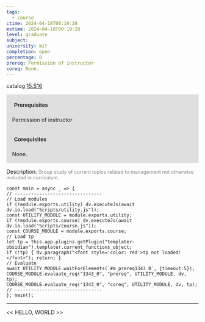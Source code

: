 ```yaml
---
tags:
  - course
ctime: 2024-04-18T00:19:28
mstime: 2024-04-18T00:19:28
level: graduate
subject: 
university: mit
completion: open
percentage: 0
prereq: Permission of instructor
coreq: None.
---
```


catalog [15.S16](http://student.mit.edu/catalog/m15c.html#15.S16)

<span style="display: block; padding: 15px; background-color: rgb(100, 100, 100, 0.2);"><font id="m_prereq1343_0" style="display: block; font-family: Arial, sans-serif; font-weight: bold; padding: 5px">Prerequisites</font><br><span id="prereq1343_0">Permission of instructor</span></span>
<span style="display: block; padding: 15px; background-color: rgb(100, 100, 100, 0.2);"><font id="m_coreq1343_0" style="display: block; font-family: Arial, sans-serif; font-weight: bold; padding: 5px">Corequisites</font><br><span id="coreq1343_0">None.</span></span>

<font style="">Description:</font>
<font style="color: grey; font-size: 0.8rem;">Group study of current topics related to management not otherwise included in curriculum.</font>

```dataviewjs
const main = async _ => {
// --------------------------------
// Load modules
if (!module.exports.utility) dv.executeJs(await dv.io.load("Scripts/utility.js"));
const UTILITY_MODULE = module.exports.utility;
if (!module.exports.course) dv.executeJs(await dv.io.load("Scripts/course.js"));
const COURSE_MODULE = module.exports.course;
// Load tp
let tp = this.app.plugins.getPlugin("templater-obsidian").templater.current_functions_object;
if (!tp) { dv.paragraph("<font style='color: red'>tp not loaded!</font>"); return; }
// Evaluate
await UTILITY_MODULE.waitForElements(`#m_prereq1343_0`, {timeout:5});
COURSE_MODULE.evaluate_req("1343_0", "prereq", UTILITY_MODULE, dv, tp);
COURSE_MODULE.evaluate_req("1343_0", "coreq", UTILITY_MODULE, dv, tp);
// --------------------------------
}; main();
```

---

<< HELLO, WORLD >>
